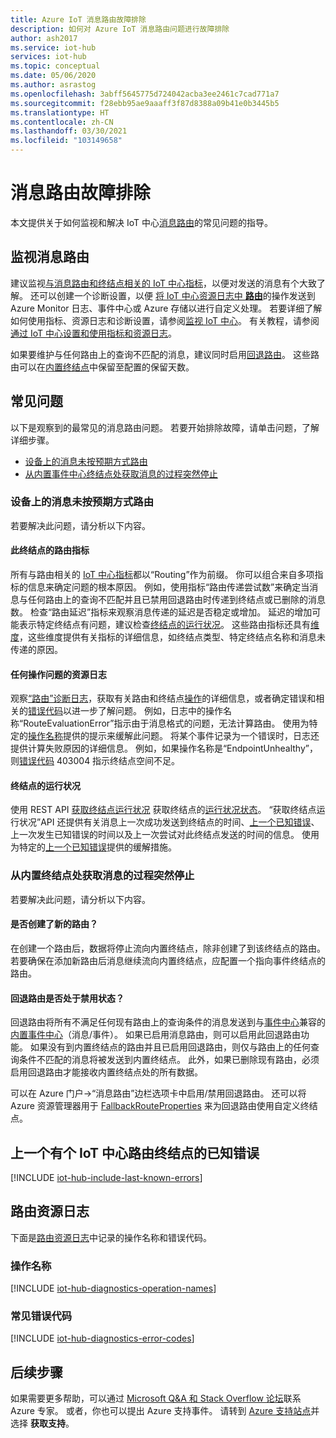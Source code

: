```yaml
---
title: Azure IoT 消息路由故障排除
description: 如何对 Azure IoT 消息路由问题进行故障排除
author: ash2017
ms.service: iot-hub
services: iot-hub
ms.topic: conceptual
ms.date: 05/06/2020
ms.author: asrastog
ms.openlocfilehash: 3abff5645775d724042acba3ee2461c7cad771a7
ms.sourcegitcommit: f28ebb95ae9aaaff3f87d8388a09b41e0b3445b5
ms.translationtype: HT
ms.contentlocale: zh-CN
ms.lasthandoff: 03/30/2021
ms.locfileid: "103149658"
---
```

# <a name="troubleshooting-message-routing"></a>消息路由故障排除

本文提供关于如何监视和解决 IoT 中心[消息路由](iot-hub-devguide-messages-d2c.md)的常见问题的指导。

## <a name="monitoring-message-routing"></a>监视消息路由

建议监视[与消息路由和终结点相关的 IoT 中心指标](monitor-iot-hub-reference.md#routing-metrics)，以便对发送的消息有个大致了解。 还可以创建一个诊断设置，以便 [将 IoT 中心资源日志中 **路由**](monitor-iot-hub-reference.md#routes)的操作发送到 Azure Monitor 日志、事件中心或 Azure 存储以进行自定义处理。 若要详细了解如何使用指标、资源日志和诊断设置，请参阅[监视 IoT 中心](monitor-iot-hub.md)。 有关教程，请参阅[通过 IoT 中心设置和使用指标和资源日志](tutorial-use-metrics-and-diags.md)。

如果要维护与任何路由上的查询不匹配的消息，建议同时启用[回退路由](iot-hub-devguide-messages-d2c.md#fallback-route)。 这些路由可以在[内置终结点](iot-hub-devguide-messages-read-builtin.md)中保留至配置的保留天数。

## <a name="top-issues"></a>常见问题

以下是观察到的最常见的消息路由问题。 若要开始排除故障，请单击问题，了解详细步骤。

* [设备上的消息未按预期方式路由](#messages-from-my-devices-are-not-being-routed-as-expected)
* [从内置事件中心终结点处获取消息的过程突然停止](#i-suddenly-stopped-getting-messages-at-the-built-in-endpoint)

### <a name="messages-from-my-devices-are-not-being-routed-as-expected"></a>设备上的消息未按预期方式路由

若要解决此问题，请分析以下内容。

#### <a name="the-routing-metrics-for-this-endpoint"></a>此终结点的路由指标

所有与路由相关的 [IoT 中心指标](monitor-iot-hub-reference.md#routing-metrics)都以“Routing”作为前缀。 你可以组合来自多项指标的信息来确定问题的根本原因。 例如，使用指标“路由传递尝试数”来确定当消息与任何路由上的查询不匹配并且已禁用回退路由时传递到终结点或已删除的消息数。 检查“路由延迟”指标来观察消息传递的延迟是否稳定或增加。 延迟的增加可能表示特定终结点有问题，建议检查[终结点的运行状况](#the-health-of-the-endpoint)。 这些路由指标还具有[维度](monitor-iot-hub-reference.md#metric-dimensions)，这些维度提供有关指标的详细信息，如终结点类型、特定终结点名称和消息未传递的原因。

#### <a name="the-resource-logs-for-any-operational-issues"></a>任何操作问题的资源日志

观察[“路由”诊断日志](monitor-iot-hub-reference.md#routes)，获取有关路由和终结点[操作](#operation-names)的详细信息，或者确定错误和相关的[错误代码](#common-error-codes)以进一步了解问题。 例如，日志中的操作名称“RouteEvaluationError”指示由于消息格式的问题，无法计算路由。 使用为特定的[操作名称](#operation-names)提供的提示来缓解此问题。 将某个事件记录为一个错误时，日志还提供计算失败原因的详细信息。 例如，如果操作名称是“EndpointUnhealthy”，则[错误代码](#common-error-codes) 403004 指示终结点空间不足。

#### <a name="the-health-of-the-endpoint"></a>终结点的运行状况

使用 REST API [获取终结点运行状况](/rest/api/iothub/iothubresource/getendpointhealth#iothubresource_getendpointhealth) 获取终结点的[运行状况状态](iot-hub-devguide-endpoints.md#custom-endpoints)。 “获取终结点运行状况”API 还提供有关消息上一次成功发送到终结点的时间、[上一个已知错误](#last-known-errors-for-iot-hub-routing-endpoints)、上一次发生已知错误的时间以及上一次尝试对此终结点发送的时间的信息。 使用为特定的[上一个已知错误](#last-known-errors-for-iot-hub-routing-endpoints)提供的缓解措施。

### <a name="i-suddenly-stopped-getting-messages-at-the-built-in-endpoint"></a>从内置终结点处获取消息的过程突然停止

若要解决此问题，请分析以下内容。

#### <a name="was-a-new-route-created"></a>是否创建了新的路由？

在创建一个路由后，数据将停止流向内置终结点，除非创建了到该终结点的路由。 若要确保在添加新路由后消息继续流向内置终结点，应配置一个指向事件终结点的路由。 

#### <a name="was-the-fallback-route-disabled"></a>回退路由是否处于禁用状态？

回退路由将所有不满足任何现有路由上的查询条件的消息发送到与[事件中心](../event-hubs/index.yml)兼容的[内置事件中心](iot-hub-devguide-messages-read-builtin.md)（消息/事件）。 如果已启用消息路由，则可以启用此回退路由功能。 如果没有到内置终结点的路由并且已启用回退路由，则仅与路由上的任何查询条件不匹配的消息将被发送到内置终结点。 此外，如果已删除现有路由，必须启用回退路由才能接收内置终结点处的所有数据。

可以在 Azure 门户->“消息路由”边栏选项卡中启用/禁用回退路由。 还可以将 Azure 资源管理器用于 [FallbackRouteProperties](/rest/api/iothub/iothubresource/createorupdate#fallbackrouteproperties) 来为回退路由使用自定义终结点。

## <a name="last-known-errors-for-iot-hub-routing-endpoints"></a>上一个有个 IoT 中心路由终结点的已知错误

<a id="last-known-errors"></a>
[!INCLUDE [iot-hub-include-last-known-errors](../../includes/iot-hub-include-last-known-errors.md)]

## <a name="routes-resource-logs"></a>路由资源日志

下面是[路由资源日志](monitor-iot-hub-reference.md#routes)中记录的操作名称和错误代码。

<a id="diagnostics-operation-names"></a>
### <a name="operation-names"></a>操作名称

[!INCLUDE [iot-hub-diagnostics-operation-names](../../includes/iot-hub-diagnostics-operation-names.md)]

<a id="diagnostics-error-codes"></a>
### <a name="common-error-codes"></a>常见错误代码

[!INCLUDE [iot-hub-diagnostics-error-codes](../../includes/iot-hub-diagnostics-error-codes.md)]

## <a name="next-steps"></a>后续步骤

如果需要更多帮助，可以通过 [Microsoft Q&A 和 Stack Overflow 论坛](https://azure.microsoft.com/support/forums/)联系 Azure 专家。 或者，你也可以提出 Azure 支持事件。 请转到 [Azure 支持站点](https://azure.microsoft.com/support/options/)并选择 **获取支持**。
